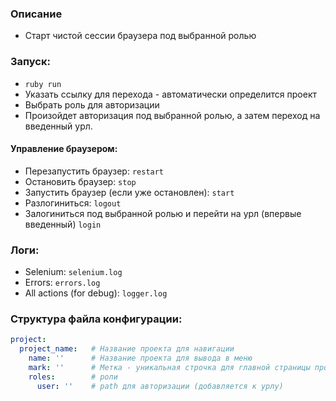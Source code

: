 ### Описание
- Старт чистой сессии браузера под выбранной ролью

### Запуск:
+ `ruby run`
+ Указать ссылку для перехода - автоматически определится проект
+ Выбрать роль для авторизации
+ Произойдет авторизация под выбранной ролью, а затем переход на введенный урл.
#### Управление браузером:
- Перезапустить браузер:
 `restart`
- Остановить браузер:
 `stop`
- Запустить браузер (если уже остановлен):
 `start` 
- Разлогиниться:
 `logout`
- Залогиниться под выбранной ролью и перейти на урл (впервые введенный)
 `login`
 
### Логи:
- Selenium: `selenium.log`
- Errors: `errors.log`
- All actions (for debug): `logger.log`

### Структура файла конфигурации:
```yaml
project:
  project_name:   # Название проекта для навигации
    name: ''      # Название проекта для вывода в меню
    mark: ''      # Метка - уникальная строчка для главной страницы проекта
    roles:        # роли
      user: ''    # path для авторизации (добавляется к урлу)
```
